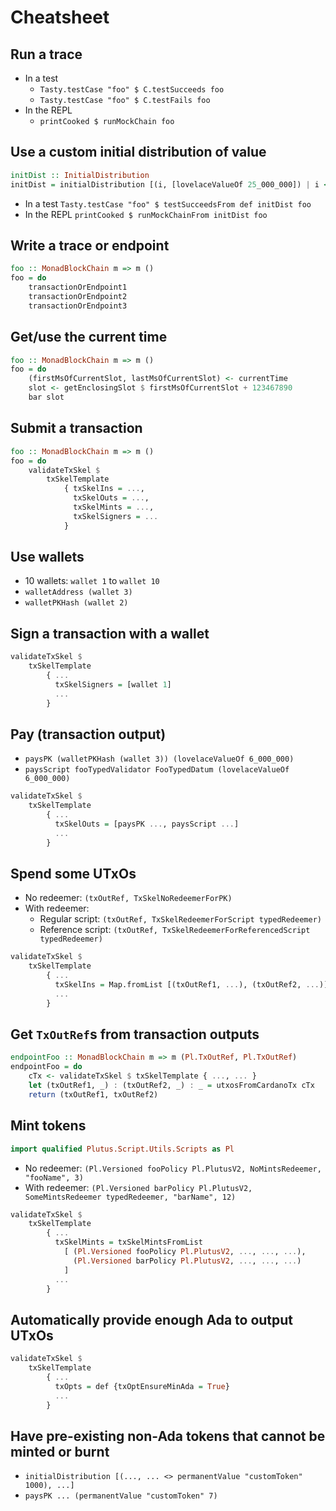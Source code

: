 # Cheatsheet

## Run a trace

* In a test
    * `Tasty.testCase "foo" $ C.testSucceeds foo`
    * `Tasty.testCase "foo" $ C.testFails foo`
* In the REPL
    * `printCooked $ runMockChain foo`

## Use a custom initial distribution of value

```haskell
initDist :: InitialDistribution
initDist = initialDistribution [(i, [lovelaceValueOf 25_000_000]) | i <- knownWallets]
```
* In a test `Tasty.testCase "foo" $ testSucceedsFrom def initDist foo`
* In the REPL `printCooked $ runMockChainFrom initDist foo`

## Write a trace or endpoint

```haskell
foo :: MonadBlockChain m => m ()
foo = do
    transactionOrEndpoint1
    transactionOrEndpoint2
    transactionOrEndpoint3
```

## Get/use the current time

```haskell
foo :: MonadBlockChain m => m ()
foo = do
    (firstMsOfCurrentSlot, lastMsOfCurrentSlot) <- currentTime
    slot <- getEnclosingSlot $ firstMsOfCurrentSlot + 123467890
    bar slot
```

## Submit a transaction

```haskell
foo :: MonadBlockChain m => m ()
foo = do
    validateTxSkel $
        txSkelTemplate
            { txSkelIns = ...,
              txSkelOuts = ...,
              txSkelMints = ...,
              txSkelSigners = ...
            }
```

## Use wallets

* 10 wallets: `wallet 1` to `wallet 10`
* `walletAddress (wallet 3)`
* `walletPKHash (wallet 2)`

## Sign a transaction with a wallet

```haskell
validateTxSkel $
    txSkelTemplate
        { ...
          txSkelSigners = [wallet 1]
          ...
        }
```

## Pay (transaction output)

* `paysPK (walletPKHash (wallet 3)) (lovelaceValueOf 6_000_000)`
* `paysScript fooTypedValidator FooTypedDatum (lovelaceValueOf 6_000_000)`

```haskell
validateTxSkel $
    txSkelTemplate
        { ...
          txSkelOuts = [paysPK ..., paysScript ...]
          ...
        }
```

## Spend some UTxOs

* No redeemer: `(txOutRef, TxSkelNoRedeemerForPK)`
* With redeemer:
    * Regular script: `(txOutRef, TxSkelRedeemerForScript typedRedeemer)`
    * Reference script: `(txOutRef, TxSkelRedeemerForReferencedScript typedRedeemer)`

```haskell
validateTxSkel $
    txSkelTemplate
        { ...
          txSkelIns = Map.fromList [(txOutRef1, ...), (txOutRef2, ...)]
          ...
        }
```

## Get `TxOutRef`s from transaction outputs

```haskell
endpointFoo :: MonadBlockChain m => m (Pl.TxOutRef, Pl.TxOutRef)
endpointFoo = do
    cTx <- validateTxSkel $ txSkelTemplate { ..., ... }
    let (txOutRef1, _) : (txOutRef2, _) : _ = utxosFromCardanoTx cTx
    return (txOutRef1, txOutRef2)
```

## Mint tokens

```haskell
import qualified Plutus.Script.Utils.Scripts as Pl
```

* No redeemer: `(Pl.Versioned fooPolicy Pl.PlutusV2, NoMintsRedeemer, "fooName", 3)`
* With redeemer: `(Pl.Versioned barPolicy Pl.PlutusV2, SomeMintsRedeemer typedRedeemer, "barName", 12)`

```haskell
validateTxSkel $
    txSkelTemplate
        { ...
          txSkelMints = txSkelMintsFromList
            [ (Pl.Versioned fooPolicy Pl.PlutusV2, ..., ..., ...),
              (Pl.Versioned barPolicy Pl.PlutusV2, ..., ..., ...)
            ]
          ...
        }
```

## Automatically provide enough Ada to output UTxOs

```haskell
validateTxSkel $
    txSkelTemplate
        { ...
          txOpts = def {txOptEnsureMinAda = True}
          ...
        }
```

## Have pre-existing non-Ada tokens that cannot be minted or burnt

* `initialDistribution [(..., ... <> permanentValue "customToken" 1000), ...]`
* `paysPK ... (permanentValue "customToken" 7)`
